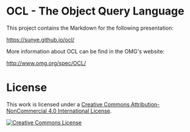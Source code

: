 # OCL - The Object Query Language

This project contains the Markdown for the following presentation:

https://sunye.github.io/ocl/

More information about OCL can be find in the OMG's website:

http://www.omg.org/spec/OCL/

# License

This work is licensed under a [Creative Commons Attribution-NonCommercial 4.0 International License](http://creativecommons.org/licenses/by-nc/4.0/).

[![Creative Commons License](https://i.creativecommons.org/l/by-nc/4.0/88x31.png)](http://creativecommons.org/licenses/by-nc/4.0/)
